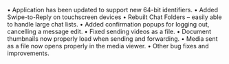 • Application has been updated to support new 64-bit identifiers.
• Added Swipe-to-Reply on touchscreen devices
• Rebuilt Chat Folders – easily able to handle large chat lists.
• Added confirmation popups for logging out, cancelling a message edit.
• Fixed sending videos as a file.
• Document thumbnails now properly load when sending and forwarding.
• Media sent as a file now opens properly in the media viewer.
• Other bug fixes and improvements.
